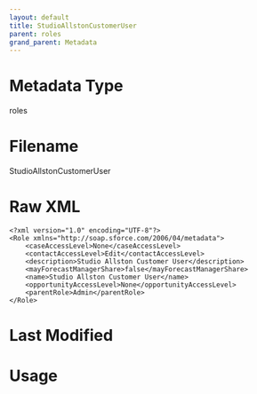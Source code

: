 ```yaml
---
layout: default
title: StudioAllstonCustomerUser
parent: roles
grand_parent: Metadata
---
```

# Metadata Type
roles


# Filename 
StudioAllstonCustomerUser


# Raw XML
```
<?xml version="1.0" encoding="UTF-8"?>
<Role xmlns="http://soap.sforce.com/2006/04/metadata">
    <caseAccessLevel>None</caseAccessLevel>
    <contactAccessLevel>Edit</contactAccessLevel>
    <description>Studio Allston Customer User</description>
    <mayForecastManagerShare>false</mayForecastManagerShare>
    <name>Studio Allston Customer User</name>
    <opportunityAccessLevel>None</opportunityAccessLevel>
    <parentRole>Admin</parentRole>
</Role>
```


# Last Modified


# Usage

